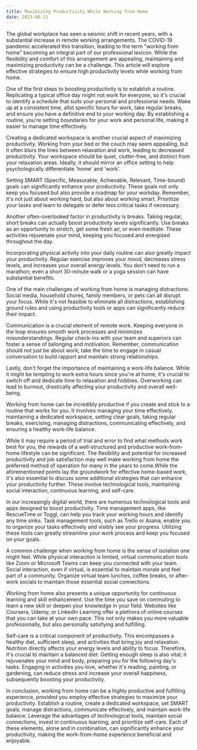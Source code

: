 ```yaml
---
title: Maximizing Productivity While Working from Home
date: 2023-06-21
---
```

The global workplace has seen a seismic shift in recent years, with a substantial increase in remote working arrangements. The COVID-19 pandemic accelerated this transition, leading to the term "working from home" becoming an integral part of our professional lexicon. While the flexibility and comfort of this arrangement are appealing, maintaining and maximizing productivity can be a challenge. This article will explore effective strategies to ensure high productivity levels while working from home.

One of the first steps to boosting productivity is to establish a routine. Replicating a typical office day might not work for everyone, so it's crucial to identify a schedule that suits your personal and professional needs. Wake up at a consistent time, allot specific hours for work, take regular breaks, and ensure you have a definitive end to your working day. By establishing a routine, you're setting boundaries for your work and personal life, making it easier to manage time effectively.

Creating a dedicated workspace is another crucial aspect of maximizing productivity. Working from your bed or the couch may seem appealing, but it often blurs the lines between relaxation and work, leading to decreased productivity. Your workspace should be quiet, clutter-free, and distinct from your relaxation areas. Ideally, it should mirror an office setting to help psychologically differentiate 'home' and 'work'.

Setting SMART (Specific, Measurable, Achievable, Relevant, Time-bound) goals can significantly enhance your productivity. These goals not only keep you focused but also provide a roadmap for your workday. Remember, it's not just about working hard, but also about working smart. Prioritize your tasks and learn to delegate or defer less critical tasks if necessary.

Another often-overlooked factor in productivity is breaks. Taking regular, short breaks can actually boost productivity levels significantly. Use breaks as an opportunity to stretch, get some fresh air, or even meditate. These activities rejuvenate your mind, keeping you focused and energized throughout the day.

Incorporating physical activity into your daily routine can also greatly impact your productivity. Regular exercise improves your mood, decreases stress levels, and increases your overall energy levels. You don't need to run a marathon; even a short 30-minute walk or a yoga session can have substantial benefits.

One of the main challenges of working from home is managing distractions. Social media, household chores, family members, or pets can all disrupt your focus. While it's not feasible to eliminate all distractions, establishing ground rules and using productivity tools or apps can significantly reduce their impact.

Communication is a crucial element of remote work. Keeping everyone in the loop ensures smooth work processes and minimizes misunderstandings. Regular check-ins with your team and superiors can foster a sense of belonging and motivation. Remember, communication should not just be about work; take the time to engage in casual conversation to build rapport and maintain strong relationships.

Lastly, don't forget the importance of maintaining a work-life balance. While it might be tempting to work extra hours since you're at home, it's crucial to switch off and dedicate time to relaxation and hobbies. Overworking can lead to burnout, drastically affecting your productivity and overall well-being.

Working from home can be incredibly productive if you create and stick to a routine that works for you. It involves managing your time effectively, maintaining a dedicated workspace, setting clear goals, taking regular breaks, exercising, managing distractions, communicating effectively, and ensuring a healthy work-life balance.

While it may require a period of trial and error to find what methods work best for you, the rewards of a well-structured and productive work-from-home lifestyle can be significant. The flexibility and potential for increased productivity and job satisfaction may well make working from home the preferred method of operation for many in the years to come.While the aforementioned points lay the groundwork for effective home-based work, it's also essential to discuss some additional strategies that can enhance your productivity further. These involve technological tools, maintaining social interaction, continuous learning, and self-care.

In our increasingly digital world, there are numerous technological tools and apps designed to boost productivity. Time management apps, like RescueTime or Toggl, can help you track your working hours and identify any time sinks. Task management tools, such as Trello or Asana, enable you to organize your tasks effectively and visibly see your progress. Utilizing these tools can greatly streamline your work process and keep you focused on your goals.

A common challenge when working from home is the sense of isolation one might feel. While physical interaction is limited, virtual communication tools like Zoom or Microsoft Teams can keep you connected with your team. Social interaction, even if virtual, is essential to maintain morale and feel part of a community. Organize virtual team lunches, coffee breaks, or after-work socials to maintain those essential social connections.

Working from home also presents a unique opportunity for continuous learning and skill enhancement. Use the time you save on commuting to learn a new skill or deepen your knowledge in your field. Websites like Coursera, Udemy, or LinkedIn Learning offer a plethora of online courses that you can take at your own pace. This not only makes you more valuable professionally, but also personally satisfying and fulfilling.

Self-care is a critical component of productivity. This encompasses a healthy diet, sufficient sleep, and activities that bring joy and relaxation. Nutrition directly affects your energy levels and ability to focus. Therefore, it's crucial to maintain a balanced diet. Getting enough sleep is also vital; it rejuvenates your mind and body, preparing you for the following day's tasks. Engaging in activities you love, whether it's reading, painting, or gardening, can reduce stress and increase your overall happiness, subsequently boosting your productivity.

In conclusion, working from home can be a highly productive and fulfilling experience, provided you employ effective strategies to maximize your productivity. Establish a routine, create a dedicated workspace, set SMART goals, manage distractions, communicate effectively, and maintain work-life balance. Leverage the advantages of technological tools, maintain social connections, invest in continuous learning, and prioritize self-care. Each of these elements, alone and in combination, can significantly enhance your productivity, making the work-from-home experience beneficial and enjoyable.
